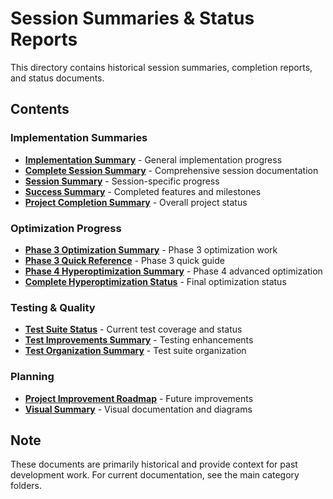 # Session Summaries & Status Reports

This directory contains historical session summaries, completion reports, and status documents.

## Contents

### Implementation Summaries

- **[Implementation Summary](IMPLEMENTATION_SUMMARY.md)** - General implementation progress
- **[Complete Session Summary](COMPLETE_SESSION_SUMMARY.md)** - Comprehensive session documentation
- **[Session Summary](SESSION_SUMMARY.md)** - Session-specific progress
- **[Success Summary](SUCCESS_SUMMARY.md)** - Completed features and milestones
- **[Project Completion Summary](PROJECT_COMPLETION_SUMMARY.md)** - Overall project status

### Optimization Progress

- **[Phase 3 Optimization Summary](PHASE3_OPTIMIZATION_SUMMARY.md)** - Phase 3 optimization work
- **[Phase 3 Quick Reference](PHASE3_QUICK_REFERENCE.md)** - Phase 3 quick guide
- **[Phase 4 Hyperoptimization Summary](PHASE4_HYPEROPTIMIZATION_SUMMARY.md)** - Phase 4 advanced optimization
- **[Complete Hyperoptimization Status](COMPLETE_HYPEROPTIMIZATION_STATUS.md)** - Final optimization status

### Testing & Quality

- **[Test Suite Status](TEST_SUITE_STATUS.md)** - Current test coverage and status
- **[Test Improvements Summary](TEST_IMPROVEMENTS_SUMMARY.md)** - Testing enhancements
- **[Test Organization Summary](TEST_ORGANIZATION_SUMMARY.md)** - Test suite organization

### Planning

- **[Project Improvement Roadmap](PROJECT_IMPROVEMENT_ROADMAP.md)** - Future improvements
- **[Visual Summary](VISUAL_SUMMARY.md)** - Visual documentation and diagrams

## Note

These documents are primarily historical and provide context for past development work. For current documentation, see the main category folders.
